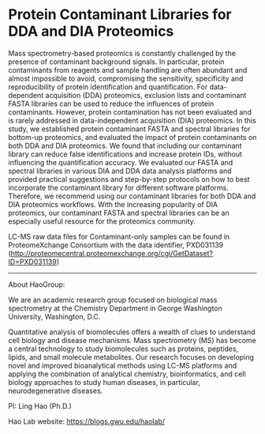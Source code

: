 # Protein Contaminant Libraries for DDA and DIA Proteomics

Mass spectrometry-based proteomics is constantly challenged by the presence of contaminant background signals. In particular, protein contaminants from reagents and sample handling are often abundant and almost impossible to avoid, compromising the sensitivity, specificity and reproducibility of protein identification and quantification. For data-dependent acquisition (DDA) proteomics, exclusion lists and contaminant FASTA libraries can be used to reduce the influences of protein contaminants. However, protein contamination has not been evaluated and is rarely addressed in data-independent acquisition (DIA) proteomics. In this study, we established protein contaminant FASTA and spectral libraries for bottom-up proteomics, and evaluated the impact of protein contaminants on both DDA and DIA proteomics. We found that including our contaminant library can reduce false identifications and increase protein IDs, without influencing the quantification accuracy. We evaluated our FASTA and spectral libraries in various DIA and DDA data analysis platforms and provided practical suggestions and step-by-step protocols on how to best incorporate the contaminant library for different software platforms. Therefore, we recommend using our contaminant libraries for both DDA and DIA proteomics workflows. With the increasing popularity of DIA proteomics, our contaminant FASTA and spectral libraries can be an especially useful resource for the proteomics community.

LC-MS raw data files for Contaminant-only samples can be found in ProteomeXchange Consortium with the data identifier, PXD031139 (http://proteomecentral.proteomexchange.org/cgi/GetDataset?ID=PXD031139)


---------------------------------------------------------------------------------------------------------------



About HaoGroup:


We are an academic research group focused on biological mass spectrometry at the Chemistry Department in George Washington University, Washington, D.C. 

Quantitative analysis of biomolecules offers a wealth of clues to understand cell biology and disease mechanisms. Mass spectrometry (MS) has become a central technology to study biomolecules such as proteins, peptides, lipids, and small molecule metabolites. Our research focuses on developing novel and improved bioanalytical methods using LC-MS platforms and applying the combination of analytical chemistry, bioinformatics, and cell biology approaches to study human diseases, in particular, neurodegenerative diseases. 

PI: Ling Hao (Ph.D.)

Hao Lab website: https://blogs.gwu.edu/haolab/


